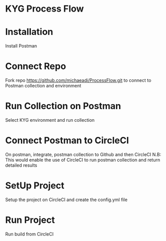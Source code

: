 # KYG Process Flow
# Installation
Install Postman

# Connect Repo
Fork repo https://github.com/michaeadi/ProcessFlow.git to connect to Postman collection and environment

# Run Collection on Postman
Select KYG environment and run collection

# Connect Postman to CircleCI
On postman, integrate, postman collection to Github and then CircleCI
N.B: This would enable the use of CircleCI to run postman collection and return detailed results

# SetUp Project
Setup the project on CircleCI and create the config.yml file

# Run Project
Run build from CircleCI

